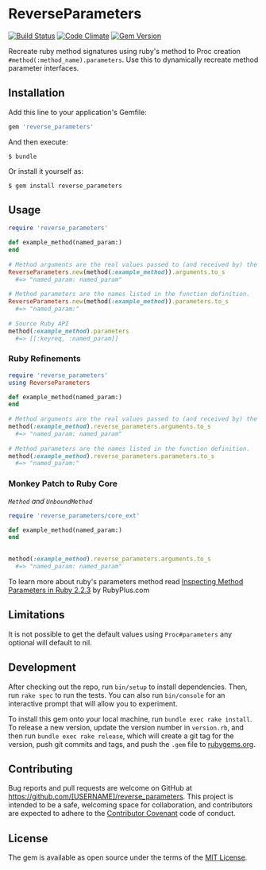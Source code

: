 # ReverseParameters

[![Build Status](https://travis-ci.org/zeisler/reverse_parameters.svg)](https://travis-ci.org/zeisler/reverse_parameters)
[![Code Climate](https://codeclimate.com/github/zeisler/reverse_parameters/badges/gpa.svg)](https://codeclimate.com/github/zeisler/reverse_parameters)
[![Gem Version](https://badge.fury.io/rb/reverse_parameters.svg)](http://badge.fury.io/rb/reverse_parameters)

Recreate ruby method signatures using ruby's method to Proc creation `#method(:method_name).parameters`. Use this to dynamically recreate method parameter interfaces. 

## Installation

Add this line to your application's Gemfile:

```ruby
gem 'reverse_parameters'
```

And then execute:

    $ bundle

Or install it yourself as:

    $ gem install reverse_parameters

## Usage

```ruby
require 'reverse_parameters'

def example_method(named_param:)
end
    
# Method arguments are the real values passed to (and received by) the function.
ReverseParameters.new(method(:example_method)).arguments.to_s
  #=> "named_param: named_param"
    
# Method parameters are the names listed in the function definition.
ReverseParameters.new(method(:example_method)).parameters.to_s
  #=> "named_param:"
  
# Source Ruby API
method(:example_method).parameters
  #=> [[:keyreq, :named_param]]
```

### Ruby Refinements

```ruby
require 'reverse_parameters'
using ReverseParameters

def example_method(named_param:)
end
    
# Method arguments are the real values passed to (and received by) the function.
method(:example_method).reverse_parameters.arguments.to_s
  #=> "named_param: named_param"
    
# Method parameters are the names listed in the function definition.
method(:example_method).reverse_parameters.parameters.to_s
  #=> "named_param:"
```

### Monkey Patch to Ruby Core 

*`Method` and `UnboundMethod`*

```ruby
require 'reverse_parameters/core_ext'

def example_method(named_param:)
end
    

method(:example_method).reverse_parameters.arguments.to_s
  #=> "named_param: named_param"
```

To learn more about ruby's parameters method read [Inspecting Method Parameters in Ruby 2.2.3](https://www.rubyplus.com/articles/2721) by RubyPlus.com


## Limitations

It is not possible to get the default values using `Proc#parameters` any optional will default to nil.

## Development

After checking out the repo, run `bin/setup` to install dependencies. Then, run `rake spec` to run the tests. You can also run `bin/console` for an interactive prompt that will allow you to experiment.

To install this gem onto your local machine, run `bundle exec rake install`. To release a new version, update the version number in `version.rb`, and then run `bundle exec rake release`, which will create a git tag for the version, push git commits and tags, and push the `.gem` file to [rubygems.org](https://rubygems.org).

## Contributing

Bug reports and pull requests are welcome on GitHub at https://github.com/[USERNAME]/reverse_parameters. This project is intended to be a safe, welcoming space for collaboration, and contributors are expected to adhere to the [Contributor Covenant](contributor-covenant.org) code of conduct.


## License

The gem is available as open source under the terms of the [MIT License](http://opensource.org/licenses/MIT).


